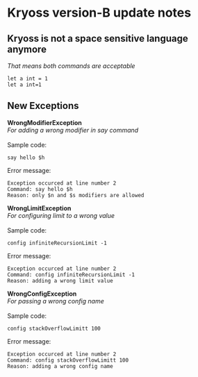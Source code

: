 # Kryoss version-B update notes
## Kryoss is not a space sensitive language anymore
*That means both commands are acceptable*
```
let a int = 1
let a int=1
```
## New Exceptions
**WrongModifierException**<br>
*For adding a wrong modifier in say command*<br><br>
Sample code:<br>
```
say hello $h
```
Error message:<br>
```
Exception occurced at line number 2
Command: say hello $h
Reason: only $n and $s modifiers are allowed
```
**WrongLimitException**<br>
*For configuring limit to a wrong value*<br><br>
Sample code:<br>
```
config infiniteRecursionLimit -1
```
Error message:<br>
```
Exception occurced at line number 2
Command: config infiniteRecursionLimit -1
Reason: adding a wrong limit value
```
**WrongConfigException**<br>
*For passing a wrong config name*<br><br>
Sample code:<br>
```
config stackOverflowLimitt 100
```
Error message:<br>
```
Exception occurced at line number 2
Command: config stackOverflowLimitt 100
Reason: adding a wrong config name
```
